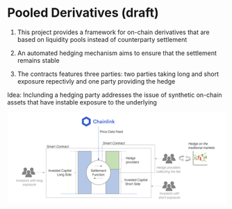 # Pooled Derivatives (draft)

1. This project provides a framework for on-chain derivatives that are based on liquidity pools instead of counterparty settlement

2. An automated hedging mechanism aims to ensure that the settlement remains stable

3. The contracts features three parties: two parties taking long and short exposure repectivly and one party providing the hedge

Idea: Inclunding a hedging party addresses the issue of synthetic on-chain assets that have instable exposure to the underlying

![Overview](./documentation/overview.png)
